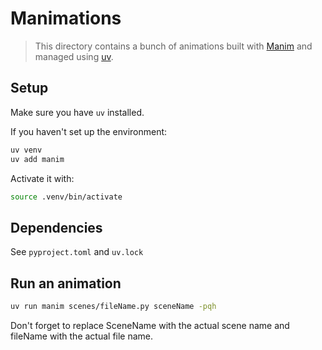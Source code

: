 # Manimations

> This directory contains a bunch of animations built with [Manim](https://docs.manim.community/) and managed using [uv](https://github.com/astral-sh/uv).

## Setup
Make sure you have `uv` installed. 

If you haven't set up the environment:

```bash
uv venv
uv add manim
```

Activate it with:

```bash 
source .venv/bin/activate
```

## Dependencies

See `pyproject.toml` and `uv.lock`

## Run an animation

```bash
uv run manim scenes/fileName.py sceneName -pqh
```
Don't forget to replace SceneName with the actual scene name and fileName with the actual file name.
